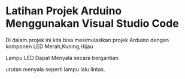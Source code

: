 # Latihan Projek Arduino Menggunakan Visual Studio Code

Di dalam projek ini kita bisa mesimulasikan projek Arduino dengan komponen LED Merah,Kuning,Hijau

Lampu LED Dapat Menyala secara bergantian

urutan menyala seperti lampu lalu lintas.
